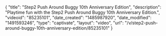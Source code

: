 {
    "title": "Step2 Push Around Buggy 10th Anniversary Edition",
    "description": "Playtime fun with the Step2 Push Around Buggy 10th Anniversary Edition.",
    "videoid": "85235101",
    "date_created": "1485987920",
    "date_modified": "1491593246",
    "type": "captivate",
    "layout": "video",
    "url": "\/v\/step2-push-around-buggy-10th-anniversary-edition\/85235101"
}